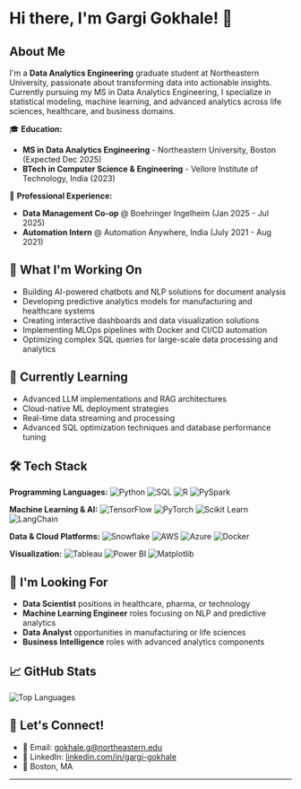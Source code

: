 # Hi there, I'm Gargi Gokhale! 👋

## About Me
I'm a **Data Analytics Engineering** graduate student at Northeastern University, passionate about transforming data into actionable insights. Currently pursuing my MS in Data Analytics Engineering, I specialize in statistical modeling, machine learning, and advanced analytics across life sciences, healthcare, and business domains.

🎓 **Education:**
- **MS in Data Analytics Engineering** - Northeastern University, Boston (Expected Dec 2025)
- **BTech in Computer Science & Engineering** - Vellore Institute of Technology, India (2023)

💼 **Professional Experience:**
- **Data Management Co-op** @ Boehringer Ingelheim (Jan 2025 - Jul 2025)
- **Automation Intern** @ Automation Anywhere, India (July 2021 - Aug 2021)

## 🔭 What I'm Working On
- Building AI-powered chatbots and NLP solutions for document analysis
- Developing predictive analytics models for manufacturing and healthcare systems
- Creating interactive dashboards and data visualization solutions
- Implementing MLOps pipelines with Docker and CI/CD automation
- Optimizing complex SQL queries for large-scale data processing and analytics

## 🌱 Currently Learning
- Advanced LLM implementations and RAG architectures
- Cloud-native ML deployment strategies
- Real-time data streaming and processing
- Advanced SQL optimization techniques and database performance tuning

## 🛠️ Tech Stack

**Programming Languages:**
![Python](https://img.shields.io/badge/-Python-3776AB?style=flat&logo=python&logoColor=white)
![SQL](https://img.shields.io/badge/-SQL-4479A1?style=flat&logo=mysql&logoColor=white)
![R](https://img.shields.io/badge/-R-276DC3?style=flat&logo=r&logoColor=white)
![PySpark](https://img.shields.io/badge/-PySpark-E25A1C?style=flat&logo=apache-spark&logoColor=white)

**Machine Learning & AI:**
![TensorFlow](https://img.shields.io/badge/-TensorFlow-FF6F00?style=flat&logo=tensorflow&logoColor=white)
![PyTorch](https://img.shields.io/badge/-PyTorch-EE4C2C?style=flat&logo=pytorch&logoColor=white)
![Scikit Learn](https://img.shields.io/badge/-Scikit%20Learn-F7931E?style=flat&logo=scikit-learn&logoColor=white)
![LangChain](https://img.shields.io/badge/-LangChain-121212?style=flat&logo=chainlink&logoColor=white)

**Data & Cloud Platforms:**
![Snowflake](https://img.shields.io/badge/-Snowflake-29B5E8?style=flat&logo=snowflake&logoColor=white)
![AWS](https://img.shields.io/badge/-AWS-232F3E?style=flat&logo=amazon-aws&logoColor=white)
![Azure](https://img.shields.io/badge/-Azure-0078D4?style=flat&logo=microsoft-azure&logoColor=white)
![Docker](https://img.shields.io/badge/-Docker-2496ED?style=flat&logo=docker&logoColor=white)

**Visualization:**
![Tableau](https://img.shields.io/badge/-Tableau-E97627?style=flat&logo=tableau&logoColor=white)
![Power BI](https://img.shields.io/badge/-Power%20BI-F2C811?style=flat&logo=power-bi&logoColor=black)
![Matplotlib](https://img.shields.io/badge/-Matplotlib-11557c?style=flat&logo=python&logoColor=white)


## 🎯 I'm Looking For
- **Data Scientist** positions in healthcare, pharma, or technology
- **Machine Learning Engineer** roles focusing on NLP and predictive analytics
- **Data Analyst** opportunities in manufacturing or life sciences
- **Business Intelligence** roles with advanced analytics components

## 📈 GitHub Stats

![Top Languages](https://github-readme-stats.vercel.app/api/top-langs/?username=gargig13&layout=compact&theme=radical)

## 🤝 Let's Connect!
- 📧 Email: gokhale.g@northeastern.edu
- 💼 LinkedIn: [linkedin.com/in/gargi-gokhale](https://www.linkedin.com/in/gargi-gokhale)
- 📍 Boston, MA

---
